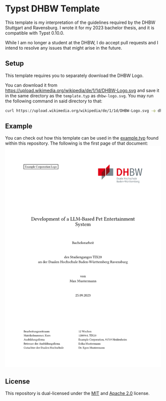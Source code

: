 # Typst DHBW Template
This template is my interpretation of the guidelines required by the DHBW Stuttgart and Ravensburg.
I wrote it for my 2023 bachelor thesis, and it is compatible with Typst 0.10.0.

While I am no longer a student at the DHBW, I do accept pull requests and I intend to resolve any issues that might arise in the future.

## Setup
This template requires you to separately download the DHBW Logo.

You can download it from <https://upload.wikimedia.org/wikipedia/de/1/1d/DHBW-Logo.svg> and save it in the same directory as the `template.typ` as `dhbw-logo.svg`.
You may run the following command in said directory to that:
```sh
curl https://upload.wikimedia.org/wikipedia/de/1/1d/DHBW-Logo.svg -o dhbw-logo.svg
```

## Example
You can check out how this template can be used in the [example.typ](./example.typ) found within this repository.
The following is the first page of that document:
![first page of a rendered sample document](./example.png)

## License
This repository is dual-licensed under the [MIT](https://choosealicense.com/licenses/mit/) and [Apache 2.0](https://choosealicense.com/licenses/apache-2.0/) license.
